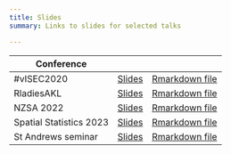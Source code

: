 ```yaml
---
title: Slides
summary: Links to slides for selected talks

---
```


| Conference |        |      |
| ---------  | ------ | ---- |
| #vISEC2020 | [Slides](https://cmjt.github.io/slides/visec2020) | [Rmarkdown file](https://github.com/cmjt/webpage/blob/master/static/slides/visec2020.Rmd) |
| RladiesAKL | [Slides](https://cmjt.github.io/slides/rladies) | [Rmarkdown file](https://github.com/cmjt/webpage/blob/master/static/slides/rladies.Rmd) |
| NZSA 2022 | [Slides](https://cmjt.github.io/slides/nzsa_2022) | [Rmarkdown file](https://github.com/cmjt/webpage/blob/master/static/slides/nzsa_2022.Rmd) |
| Spatial Statistics 2023 | [Slides](https://cmjt.github.io/slides/stelfi) | [Rmarkdown file](https://github.com/cmjt/webpage/blob/master/static/slides/stelfi.Rmd) |
| St Andrews seminar| [Slides](https://cmjt.github.io/slides/self_exciting) | [Rmarkdown file](https://github.com/cmjt/webpage/blob/master/static/slides/self_exciting.Rmd) |